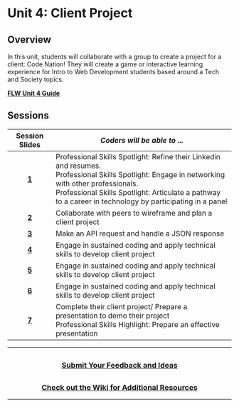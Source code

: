 # Unit 4: Client Project

## Overview

In this unit, students will collaborate with a group to create a project for a client: Code Nation! They will create a game or interactive learning experience for Intro to Web Development students based around a Tech and Society topics. 

[**FLW Unit 4 Guide**]()
## Sessions

|                                                       Session Slides                                                       | _Coders will be able to ..._                                                                                                                                      |
| :------------------------------------------------------------------------------------------------------------------------: | ----------------------------------------------------------------------------------------------------------------------------------------------------------------- |
| [**1**]() |Professional Skills Spotlight: Refine their Linkedin and resumes.</br>Professional Skills Spotlight: Engage in networking with other professionals.</br>Professional Skills Spotlight: Articulate a pathway to a career in technology by participating in a panel  |
| [**2**]() |Collaborate with peers to wireframe and plan a client project |
| [**3**]() |Make an API request and handle a JSON response|
| [**4**]() |Engage in sustained coding and apply technical skills to develop client project|
| [**5**]() | Engage in sustained coding and apply technical skills to develop client project|
| [**6**]() |Engage in sustained coding and apply technical skills to develop client project |
| [**7**]() |Complete their client project/ Prepare a presentation to demo their project</br>Professional Skills Highlight: Prepare an effective presentation |

---
## <h3 align="center"><a href="https://docs.google.com/forms/d/e/1FAIpQLSeQPPd3u1y_vV9426DjRjgzQHrzsMAIbdsGCxEU5uRj3bTleQ/viewform?usp=sf_link">Submit Your Feedback and Ideas</a></h3>

## <h3 align="center"><a href="https://github.com/itscodenation/curriculum-22-23/wiki">Check out the Wiki for Additional Resources</a></h3>

---

